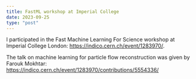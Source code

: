 ```yaml
---
title: FastML workshop at Imperial College
date: 2023-09-25
type: "post"
---
```


I participated in the Fast Machine Learning For Science workshop at Imperial College London: https://indico.cern.ch/event/1283970/.

The talk on machine learning for particle flow reconstruction was given by Farouk Mokhtar: https://indico.cern.ch/event/1283970/contributions/5554336/